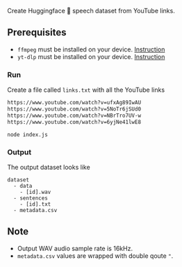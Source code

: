 Create Huggingface 🤗 speech dataset from YouTube links.

## Prerequisites

- `ffmpeg` must be installed on your device. [Instruction](https://ffmpeg.org/download.html)
- `yt-dlp` must be installed on your device. [Instruction](https://github.com/yt-dlp/yt-dlp)

### Run

Create a file called `links.txt` with all the YouTube links

```txt
https://www.youtube.com/watch?v=ufxAg89IwAU
https://www.youtube.com/watch?v=5NoTr6jSUd0
https://www.youtube.com/watch?v=NBrTro7UV-w
https://www.youtube.com/watch?v=6yjNe41lwE8
```

```shell
node index.js
```

### Output

The output dataset looks like

```
dataset
  - data
    - [id].wav
  - sentences
    - [id].txt
  - metadata.csv
```

## Note

- Output WAV audio sample rate is 16kHz.
- `metadata.csv` values are wrapped with double qoute `"`.
